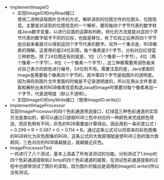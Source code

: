 - ImplementImageIO
    - 实现IImageIO的myRead接口  
    使用二进制读取图片文件的方式，解析读到的位图文件的位图头、位图信息。主要是对读到的位图信息的一个解析，要将每四个字节代表的数字转成Java数字变量，以进行后面的运算和判断。转化的方法就是对这四个字节代表的数字赋予不同的位权，也就是移位，有了位权之后再将四个字节组合起来看就可以得到这四个字节代表的数字。另外一个重点是，RGB像素的理解。这里用的是24位彩图，每个像素是3个字节，分别对应红绿蓝三种颜色。除了24位图还有的就是，1位（八个像素一个字节），4位（两个像素一个字节），8位（一个像素一个字节），这三种都需要用调色板来对自己表示的颜色进行编号，24位则不用。需要注意的是，Java里面的Image是需要每个像素四个字节的，其中第四个字节是指图片的透明度。因为保存到图片文件里面的时候是不记录透明度的，所以在用从文件里读取和解析出来的RGB像素信息构造Java的Image时需要对每个像素再加一个字节，代表透明度（默认不透明）。
    - 实现IImageIO的myWrite接口（使用ImageIO.write()）
- ImplementImageProcessor  
实现IImageProcessor的四个色彩通道筛选接口，红绿蓝三种色彩通道的实现方法是类似的，都可以通过只提取RGB三色中对应的一种颜色来完成颜色筛选，而灰色稍有不同，灰色的RGB需要由计算得出，因此用到一条灰度公式 I = 0.299 * R + 0.587 * G + 0.114 * B。通过这条公式可以将原来的彩色图像的RGB转化为灰色图像的RGB，这条公式的大致原理就是使RGB三色的值大致趋同，三色对应的RGB值越接近，就越接近灰色。
- ImageProcessorTest  
一共进行了八个测试，基本上涵盖了所有该测试的功能。分别测试了1.bmp的四个色彩通道提取和2.bmp的四个色彩通道的提取，在测试色彩通道提取的过程中也顺带测试了图片的读取。因为图片的输出是调用的ImageIO.write()所以没有测试。
